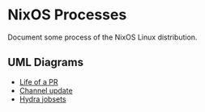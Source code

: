 # NixOS Processes

Document some process of the NixOS Linux distribution.

## UML Diagrams

* [Life of a PR][Life of a PR diagram]
* [Channel update][Channel update]
* [Hydra jobsets][Hydra jobsets]

[Life of a PR diagram]: http://www.plantuml.com/plantuml/uml/ZPLlJzim4CRVvrFSn9ks4XJ6lv9EdKQ71jBO46pZjUDS4g-kdTaEfL8__CvnqgOTe5MA5BjtvvyVF-SKo58qKU5SQUFXC1Ukg983hkV3r5IbbaCbdhNTButcQ2tQ25LQX9ntfM7vd45byHSQ9pYJDnbe5KLEE8dmJJn_Vu1z-2eo19q1WxAI4Wp-gT2wA5hjfKV8iwFLzJ8rR4NZayFp4JzSVQaX_4HkSBcwPK8vUj3ugKKX7AwcMZaZaiffceosXzOnuoA0lVV7exFZi_YXIkR2WS85tDq3owcKTJ1drg61n335Yt54yUjr0UBfJGpt0PI0dmJbPaRFWUkKzh8W5XjojbO6YYsH-SMtNW4aIr32DHfi9XB6PmjcKeX_bYbpI9NdHDcp_KaJqS7nlqoRMVDQqrsbWjRaMcKY1ruWdzb99pJiivjmoQpWH2MHMVolZ5kcAYQXbshU1qTIl1ulCkXrn0sgmc0Gt3CO33xsGLZeBT5IgGBRl6QbpyAMaYs15552vUFcNvH4sbEwtuvLAh8taHynARIUWTFak4jjDgLK2dCqUQl_xi6rvmNaB_9kxx8IClN8P45K3Vq7hgKsyLusEZqwkPWG62ZjDlF1S1E_oMZN0_4Z8nCIDR2Ikkc9IHlODawuqzwNr6Oi9vCfqfy8du5II1-kAsDnyWAgBqoYqPurIAtohjGrNYlWLYVLJBTiXes_G-L_PNdRgDiaquAf76tRufY-Wh834imJGkaHYiGHQSSdZU3nL6eonDrzOBLEbr5h4ieBMT769kq5yAaMt2U6djrUVMzqSNgEf_6jTqSRqtHRfmSRXnVCrfAKshZGrVP5QzTkd1hqYgtZ0tdNrItgbfjt0ECV9ElC-jea_lfunY4zeFgivXgbX0T_0zONNbBR-BTEnfjDnS7RT8MB9-Q4LdQyIq1dBJLBctGg9ZB6dVLjnHbT7GTrNnyq_RMc22fTqK5KTU7T_l4DKoiKxPnUtJ6j6XtIndBXIy991eNo9TWwYhvTw-ky0qKlVm40
[Channel update]: http://www.plantuml.com/plantuml/uml/xLTjQzim4FxkNt5G66d0oLhMVMYx3DOFsuUHbNNz0R9rjZNBaj4BIS0_VYVRMPqiomhjkdGq12mhTy_TyzoTWfnm4c4kbbzk88QhWYc54dpDcKCR5SWucgXmhhRdqsakNE6JIQghAJU-rdAgn5BRk3OwHMl90HNlVI9R2bKpmof8M5hcHdl5hxJK1exu2QRPIHGr_QhvjEA6DUJZc74HGAPDIG-0u5R3DHgXkKYPbAjsMsGmkl5f29fv2TzrOic70hm_1c5Xj49x3Av0rLe3dD-sX23j-DbPkqyBX97InzsRuY9Rhxh0VIR0SYRKldmCriXS7spDfWzz-Of2izWPfco69kPweQHcV0RNNiesfHmfVQCh-DWAV370X4KXg42ZgzOCE3fC7QvvKkwWjEi8R-NUnmzI4Ima53yjEhUAMOTcGw61vjtdA3dBikICqdVCbZEOuoBe3ECnrRmkStlkZ5VbU7mnSDh281Gfyi8bqYC19NevWmzUI0urjGGZsjlE0wdN2De4vh_8wEjEnDls2KaBIzqZCfQw3TmWoKPYkmBjfQjxiZ5rVY8KyaTatNQ8P2iqTcqs3n6XqjpB7RQiHkEymHbyzGfeIjqzL7mg6V-eerSquud4s5OqFVVIqPQhfvJodsWPDYeqEKO_t-amsZF2f68kLFw06QPYz23Fk1O7L8fOuT8zz4mTOlqlH-kzsp2G_XkzUBYjOr0YinYVdavUdpribZUWdjt_qw6queQAXtikFayv6JDfyVRDItC-YfgScOLGBsBkENRlVWWNqoYIc8Tdymxe-srL8pHH0vTt8isWLwc1kJOq_MkXmA8R6lVpFh3_B2f15xCT3XtXOBgRSVCRpk0qf2mjSDAMVw9DtYDsVH8GkqPfeBrojlTW2gjO5PWHrPxm3m00
[Hydra jobsets]: http://www.plantuml.com/plantuml/uml/lLHXgzCm5FsUNt5141tqTHlRV8nP7YeyFuWA-btIvgwDJPEGtEA6VV_TT4jzR7RwGHsKGdDExZdttdBkF757ZTIYuPQH98NmNku-V884tkw5uv0xheiAFN0juAl9FP9d5NA1ZbL4rg_Jj9HKjVbDOPfKkDOQbMgvCpwnpXJeFNg6MiGxREDfhp1ZKVIDvANZ3Nnd06k1bgfdq-U7Bu1NlAZldMcrU6sKSI1cM6nd0Nfu9CykaHVJ5xV5z9GylqJEbzjjlZoG7zWcZHRP13PFXJDM8MM7SR19VxGrhiuQxYdqCpcS4FTr1g5hMvT-JQxLTO_qK6vs6NmCUhmCWpYZcqXEmknogL5SlDKVAhv7vxEueSQ8LZs2tAAZrk404teQqsjrs7ckCF4DL-f4xvri9A406tKXBFklj8TP1SLIwdB4JKH6pFoJviyC91ftDBgoSy8VPtAXZ_x-DIVhK27tcCpdDzFbYAzVyF_xSvt8NMCElpV0kIkgrUBQVGlklaazr2XCcS7kTlLbjHX3eiS1OWhBa9QiUmdX-Rot21thOFFac6VPi7Zeu5vIZET8EQPOzjDR5pFy6Dk150h7ykmkl6C4_m00
